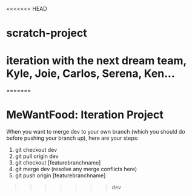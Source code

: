 <<<<<<< HEAD
# scratch-project

# iteration with the next dream team, Kyle, Joie, Carlos, Serena, Ken...

=======
# MeWantFood: Iteration Project

When you want to merge dev to your own branch (which you should do before pushing your branch up), here are your steps:
1. git checkout dev
2. git pull origin dev
3. git checkout [featurebranchname]
4. git merge dev (resolve any merge conflicts here)
5. git push origin [featurebranchname]
>>>>>>> dev

